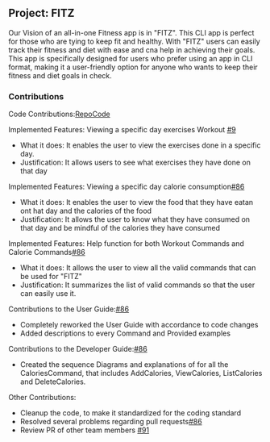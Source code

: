 ##   Project: FITZ
Our Vision of an all-in-one Fitness app is in "FITZ". This CLI app is perfect for those who are tying to keep fit and healthy.
With "FITZ" users can easily track their fitness and diet with ease and cna help in achieving their goals.
This app is specifically designed for users who prefer using an app in CLI format,
making it a user-friendly option for anyone who wants to keep their fitness and diet goals in check.

### Contributions
Code Contributions:[RepoCode](https://nus-cs2113-ay2223s2.github.io/tp-dashboard/?search=Richardtok&sort=groupTitle&sortWithin=title&timeframe=commit&mergegroup=&groupSelect=groupByRepos&breakdown=true&checkedFileTypes=docs~functional-code~test-code~other&since=2023-02-17&tabOpen=true&tabType=zoom&zA=coregano&zR=AY2223S2-CS2113-T14-2%2Ftp%5Bmaster%5D&zACS=156.78342687355564&zS=2023-02-17&zFS=&zU=2023-04-10&zMG=false&zFTF=commit&zFGS=groupByRepos&zFR=false)

Implemented Features: Viewing a specific day exercises Workout [#9](https://github.com/AY2223S2-CS2113-T14-1/tp/pull/9)
- What it does: It enables the user to view the exercises done in a specific day.
- Justification: It allows users to see what exercises they have done on that day

Implemented Features: Viewing a specific day calorie consumption[#86](https://github.com/AY2223S2-CS2113-T14-1/tp/pull/86)
- What it does: It enables the user to view the food that they have eatan ont hat day and the calories of the food
- Justification: It allows the user to know what they have consumed on that day and be mindful of the calories they have consumed

Implemented Features: Help function for both Workout Commands and Calorie Commands[#86](https://github.com/AY2223S2-CS2113-T14-1/tp/pull/86)
- What it does: It allows the user to view all the valid commands that can be used for "FITZ"
- Justification: It summarizes the list of valid commands so that the user can easily use it.

Contributions to the User Guide:[#86](https://github.com/AY2223S2-CS2113-T14-1/tp/pull/86)
- Completely reworked the User Guide with accordance to code changes
- Added descriptions to every Command and Provided examples

Contributions to the Developer Guide:[#86](https://github.com/AY2223S2-CS2113-T14-1/tp/pull/86)
- Created the sequence Diagrams and explanations of for all the CaloriesCommand, that includes AddCalories, ViewCalories, ListCalories
and DeleteCalories.

Other Contributions:
- Cleanup the code, to make it standardized for the coding standard
- Resolved several problems regarding pull requests[#86](https://github.com/AY2223S2-CS2113-T14-1/tp/pull/86)
- Review PR of other team members [#91](https://github.com/AY2223S2-CS2113-T14-1/tp/pull/91)